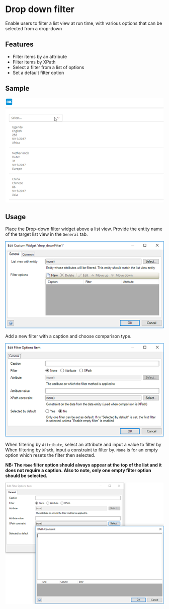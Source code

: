 # Drop down filter
Enable users to filter a list view at run time, with various options that can be selected from a drop-down

## Features
* Filter items by an attribute
* Filter items by XPath
* Select a filter from a list of options
* Set a default filter option

## Sample
![Sample](../assets/DropDownFilter/demo.gif)

## Usage
Place the Drop-down filter widget above a list view.
Provide the entity name of the target list view in the `General` tab.

![General](../assets/DropDownFilter/General.png)

Add a new filter with a caption and choose comparison type.

![Filters](../assets/DropDownFilter/Filters.png)

When filtering by `Attribute`, select an attribute and input a value to filter by
When filtering by `XPath`, input a constraint to filter by.
`None` is for an empty option which resets the filter then selected.

**NB: The `None` filter option should always appear at the top of the list and it does not require a caption.** 
**Also to note, only one empty filter option should be selected.**

![XPathConstraint](../assets/DropDownFilter/XPathConstraint.png)
